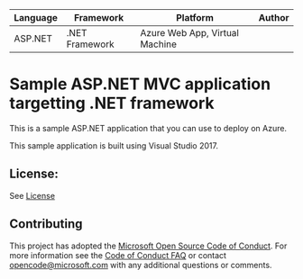 | Language | Framework | Platform | Author |
| -------- | -------- |--------|--------|
| ASP.NET | .NET Framework | Azure Web App, Virtual Machine| |


# Sample ASP.NET MVC application targetting .NET framework

This is a sample ASP.NET application that you can use to deploy on Azure.

This sample application is built using Visual Studio 2017.

## License:

See [License](https://www.visualstudio.com)

## Contributing

This project has adopted the [Microsoft Open Source Code of Conduct](https://opensource.microsoft.com/codeofconduct/). For more information see the [Code of Conduct FAQ](https://opensource.microsoft.com/codeofconduct/faq/) or contact [opencode@microsoft.com](mailto:opencode@microsoft.com) with any additional questions or comments.

